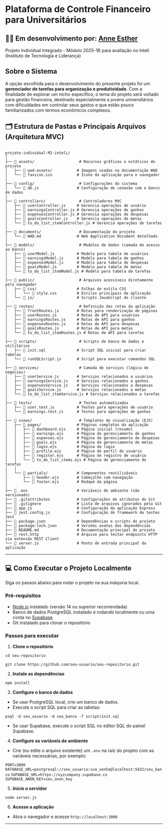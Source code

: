 # Plataforma de Controle Financeiro para Universitários 
## 👩‍💻 Em desenvolvimento por: [Anne Esther](https://www.linkedin.com/in/anneestherlf/)
Projeto Individual Integrado - Módulo 2025-1B para avaliação no Inteli (Instituto de Tecnologia e Liderança)


##  Sobre o Sistema
A opção escolhida para o desenvolvimento do presente projeto foi um **gerenciador de tarefas para organização e produtividade**. Com a finalidade de explorar um nicho específico, o tema do projeto será voltado para gestão financeira, destinado especialmente a jovens universitários com dificuldades em controlar seus gastos e que estão pouco familiarizados com termos econômicos complexos.

## 🗂️ Estrutura de Pastas e Principais Arquivos (Arquitetura MVC)

```

projeto-individual-M2-inteli/
│
├── 📁 assets/                    # Recursos gráficos e estáticos do projeto
│   ├── 📁 wad-assets/           # Imagens usadas na documentação WAD
│   └── 📄 favicon.ico           # Ícone da aplicação para o navegador
│
├── 📁 config/                    # Configurações do sistema
│   └── 📄 db.js                 # Configuração de conexão com o banco de dados
│
├── 📁 controllers/               # Controladores MVC
│   ├── 📄 userController.js     # Gerencia operações de usuário
│   ├── 📄 earningsController.js # Gerencia operações de ganhos
│   ├── 📄 expensesController.js # Gerencia operações de despesas
│   ├── 📄 goalsController.js    # Gerencia operações de metas
│   └── 📄 to_do_list_itemController.js # Gerencia operações de tarefas
│
├── 📁 documents/                 # Documentação do projeto
│   └── 📄 WAD.md                # Web Application Document detalhado
│
├── 📁 models/                    # Modelos de dados (camada de acesso ao banco)
│   ├── 📄 userModel.js          # Modelo para tabela de usuários
│   ├── 📄 earningsModel.js      # Modelo para tabela de ganhos
│   ├── 📄 expensesModel.js      # Modelo para tabela de despesas
│   ├── 📄 goalsModel.js         # Modelo para tabela de metas
│   └── 📄 to_do_list_itemModel.js # Modelo para tabela de tarefas
│
├── 📁 public/                    # Arquivos acessíveis diretamente pelo navegador
│   ├── 📁 css/                  # Folhas de estilo CSS
│   │   └── 📄 style.css         # Estilos principais da aplicação
│   └── 📁 js/                   # Scripts JavaScript do cliente
│
├── 📁 routes/                    # Definição das rotas da aplicação
│   ├── 📄 frontRoutes.js        # Rotas para renderização de páginas
│   ├── 📄 userRoutes.js         # Rotas de API para usuários
│   ├── 📄 earningsRoutes.js     # Rotas de API para ganhos
│   ├── 📄 expensesRoutes.js     # Rotas de API para despesas
│   ├── 📄 goalsRoutes.js        # Rotas de API para metas
│   └── 📄 to_do_list_itemRoutes.js # Rotas de API para tarefas
│
├── 📁 scripts/                   # Scripts de banco de dados e utilitários
│   ├── 📄 init.sql              # Script SQL inicial para criar tabelas
│   └── 📄 runSQLScript.js       # Script para executar comandos SQL
│
├── 📁 services/                  # Camada de serviços (lógica de negócios)
│   ├── 📄 userService.js        # Serviços relacionados a usuários
│   ├── 📄 earningsService.js    # Serviços relacionados a ganhos
│   ├── 📄 expensesService.js    # Serviços relacionados a despesas
│   ├── 📄 goalsService.js       # Serviços relacionados a metas
│   └── 📄 to_do_list_itemService.js # Serviços relacionados a tarefas
│
├── 📁 tests/                     # Testes automatizados
│   ├── 📄 user.test.js          # Testes para operações de usuário
│   └── 📄 earnings.test.js      # Testes para operações de ganhos
│
├── 📁 views/                     # Templates de visualização (EJS)
│   ├── 📁 pages/                # Páginas completas da aplicação
│   │   ├── 📄 dashboard.ejs     # Página inicial (resumo)
│   │   ├── 📄 earnings.ejs      # Página de gerenciamento de ganhos
│   │   ├── 📄 expenses.ejs      # Página de gerenciamento de despesas
│   │   ├── 📄 goals.ejs         # Página de gerenciamento de metas
│   │   ├── 📄 login.ejs         # Página de login
│   │   ├── 📄 profile.ejs       # Página de perfil do usuário
│   │   ├── 📄 register.ejs      # Página de registro de usuário
│   │   └── 📄 to_do_list_items.ejs # Página de gerenciamento de tarefas
│   │
│   └── 📁 partials/             # Componentes reutilizáveis
│       ├── 📄 header.ejs        # Cabeçalho com navegação
│       └── 📄 footer.ejs        # Rodapé da página
│
├── 📄 .env                      # Variáveis de ambiente (não versionado)
├── 📄 .gitattributes            # Configurações de atributos do Git
├── 📄 .gitignore                # Lista de arquivos ignorados pelo Git
├── 📄 app.js                    # Configuração da aplicação Express
├── 📄 jest.config.js            # Configuração do framework de testes Jest
├── 📄 package.json              # Dependências e scripts do projeto
├── 📄 package-lock.json         # Versões exatas das dependências
├── 📄 README.md                 # Documentação principal do projeto
├── 📄 rest.http                 # Arquivo para testar endpoints HTTP via extensão REST Client
└── 📄 server.js                 # Ponto de entrada principal da aplicação

```


---

## 💻 Como Executar o Projeto Localmente

Siga os passos abaixo para rodar o projeto na sua máquina local.

### Pré-requisitos

- [Node.js](https://nodejs.org/) instalado (versão 14 ou superior recomendada)
- Banco de dados PostgreSQL instalado e rodando localmente ou uma conta no [Supabase](https://supabase.com/)
- Git instalado para clonar o repositório

### Passos para executar

1. **Clone o repositório**

``cd seu-repositorio``

``git clone https://github.com/seu-usuario/seu-repositorio.git ``


2. **Instale as dependências**

``npm install``


3. **Configure o banco de dados**

- Se usar PostgreSQL local, crie um banco de dados.
- Execute o script SQL para criar as tabelas:

``psql -U seu_usuario -d seu_banco -f script/init.sql``


- Se usar Supabase, execute o script SQL no editor SQL do painel Supabase.

4. **Configure as variáveis de ambiente**

- Crie (ou edite o arquivo existente) um `.env` na raiz do projeto com as variáveis necessárias, por exemplo:

``PORT=3000``
``DATABASE_URL=postgresql://seu_usuario:sua_senha@localhost:5432/seu_banco``
``SUPABASE_URL=https://xyzcompany.supabase.co``
``SUPABASE_ANON_KEY=seu_anon_key``

5. **Inicie o servidor**

``node server.js``

6. **Acesse a aplicação**

- Abra o navegador e acesse `http://localhost:3000`

---
